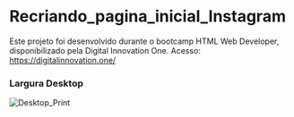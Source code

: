 # Recriando_pagina_inicial_Instagram
Este projeto foi desenvolvido durante o bootcamp HTML Web Developer, disponibilizado pela Digital Innovation One. Acesso: https://digitalinnovation.one/

### Largura Desktop
![Desktop_Print](./Recriando_pagina_inicial_do_Instagram/img/print-desktop)
